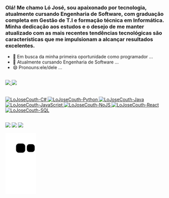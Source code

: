 ### Olá! Me chamo Ló José, sou apaixonado por tecnologia, atualmente cursando Engenharia de Software, com graduação completa em Gestão de T.I e formação técnica em Informática. Minha dedicação aos estudos e o desejo de me manter atualizado com as mais recentes tendências tecnológicas são características que me impulsionam a alcançar resultados excelentes.

- 🔭 Em busca da minha primeira oportunidade como programador ...
- 🌱 Atualmente cursando Engenharia de Software ...
- 😄 Pronouns:ele/dele ...

<br>
<div>
  <a href="https://www.linkedin.com/in/ló-josé-coutinho-536b2720b"/>
  <img width="45%" src ="https://github-readme-stats.vercel.app/api?username=LoJoseCouth&theme=shadow_red&show_icons=true"/>
  <img width="54%" src = "https://github-readme-stats.vercel.app/api/top-langs/?username=LoJoseCouth&layout=compact&langs_count=16&theme=shadow_red"/>
 <div/>
<br>
  
 <div style="display: inline_block"><br>
   <img aling="center" alt="LoJoseCouth-C#" height="30" width="40" src="https://cdn.jsdelivr.net/gh/devicons/devicon/icons/csharp/csharp-original.svg" />
   <img aling="center" alt="LoJoseCouth-Python" height="30" width="40" src="https://cdn.jsdelivr.net/gh/devicons/devicon/icons/python/python-original.svg" />
   <img aling="center" alt="LoJoseCouth-Java" height="30" width="40" src="https://cdn.jsdelivr.net/gh/devicons/devicon/icons/java/java-original.svg" />
   <img aling="center" alt="LoJoseCouth-JavaScript" height="30" width="40" src="https://cdn.jsdelivr.net/gh/devicons/devicon/icons/javascript/javascript-original.svg" />
   <img aling="center" alt="LoJoseCouth-NoJS" height="30" width="40" src="https://cdn.jsdelivr.net/gh/devicons/devicon/icons/nodejs/nodejs-original.svg" />
   <img aling="center" alt="LoJoseCouth-React" height="30" width="40" src="https://cdn.jsdelivr.net/gh/devicons/devicon/icons/react/react-original.svg" />
   <img aling="center" alt="LoJoseCouth-SQL" height="30" width="40" src="https://cdn.jsdelivr.net/gh/devicons/devicon/icons/microsoftsqlserver/microsoftsqlserver-plain.svg" />
<div/>

##
   
<div>
  <a href="https://www.instagram.com/lojosecoutinho/" target="_blank"><img src="https://img.shields.io/badge/-Instagram-%23E4405F?style=for-the-badge&logo=instagram&logoColor=white" target="_blank"></a>
  <a href = "mailto:lojosecouth@outlook.com"><img src="https://img.shields.io/badge/Microsoft_Outlook-0078D4?style=for-the-badge&logo=microsoft-outlook&logoColor=white"></a> 
  <a href= "https://www.linkedin.com/in/ló-josé-coutinho-536b2720b" target="_blank"><img src="https://img.shields.io/badge/LinkedIn-0077B5?style=for-the-badge&logo=linkedin&logoColor=white"></a>
</div>
                     
![snake gif](https://github.com/Formandodev/Formandodev/blob/output/github-contribution-grid-snake.svg)
